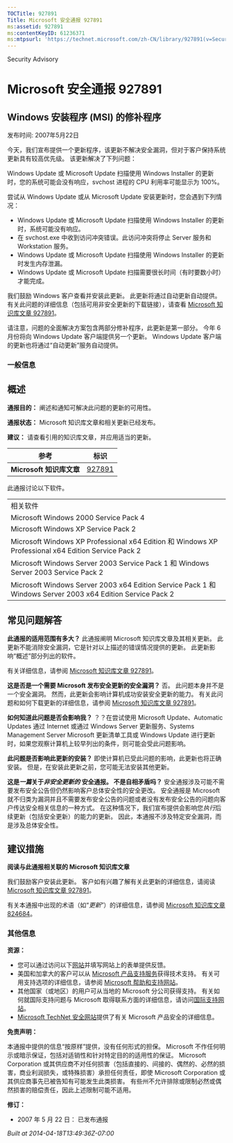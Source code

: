 ```yaml
---
TOCTitle: 927891
Title: Microsoft 安全通报 927891
ms:assetid: 927891
ms:contentKeyID: 61236371
ms:mtpsurl: 'https://technet.microsoft.com/zh-CN/library/927891(v=Security.10)'
---
```


Security Advisory

Microsoft 安全通报 927891
=========================

Windows 安装程序 (MSI) 的修补程序
---------------------------------

发布时间: 2007年5月22日

今天，我们宣布提供一个更新程序，该更新不解决安全漏洞，但对于客户保持系统更新具有较高优先级。 该更新解决了下列问题：

Windows Update 或 Microsoft Update 扫描使用 Windows Installer 的更新时，您的系统可能会没有响应，svchost 进程的 CPU 利用率可能显示为 100%。

尝试从 Windows Update 或从 Microsoft Update 安装更新时，您会遇到下列情况：

-   Windows Update 或 Microsoft Update 扫描使用 Windows Installer 的更新时，系统可能没有响应。
-   在 svchost.exe 中收到访问冲突错误。此访问冲突将停止 Server 服务和 Workstation 服务。
-   Windows Update 或 Microsoft Update 扫描使用 Windows Installer 的更新时发生内存泄漏。
-   Windows Update 或 Microsoft Update 扫描需要很长时间（有时要数小时）才能完成。

我们鼓励 Windows 客户查看并安装此更新。 此更新将通过自动更新自动提供。 有关此问题的详细信息（包括可用非安全更新的下载链接），请查看 [Microsoft 知识库文章 927891](http://support.microsoft.com/kb/927891)。

请注意，问题的全面解决方案包含两部分修补程序，此更新是第一部分。 今年 6 月份将向 Windows Update 客户端提供另一个更新。 Windows Update 客户端的更新也将通过“自动更新”服务自动提供。

### 一般信息

概述
----

<span></span>
**通报目的：** 阐述和通知可解决此问题的更新的可用性。

**通报状态：** Microsoft 知识库文章和相关更新已经发布。

**建议：** 请查看引用的知识库文章，并应用适当的更新。

| 参考                     | 标识                                             |
|--------------------------|--------------------------------------------------|
| **Microsoft 知识库文章** | [927891](http://support.microsoft.com/kb/927891) |

此通报讨论以下软件。

|                                                                                                            |
|------------------------------------------------------------------------------------------------------------|
| 相关软件                                                                                                   |
| Microsoft Windows 2000 Service Pack 4                                                                      |
| Microsoft Windows XP Service Pack 2                                                                        |
| Microsoft Windows XP Professional x64 Edition 和 Windows XP Professional x64 Edition Service Pack 2        |
| Microsoft Windows Server 2003 Service Pack 1 和 Windows Server 2003 Service Pack 2                         |
| Microsoft Windows Server 2003 x64 Edition Service Pack 1 和 Windows Server 2003 x64 Edition Service Pack 2 |

常见问题解答
------------

<span></span>
**此通报的适用范围有多大？**
此通报阐明 Microsoft 知识库文章及其相关更新。 此更新不能消除安全漏洞，它是针对以上描述的错误情况提供的更新。 此更新影响“概述”部分列出的软件。

有关详细信息，请参阅 [Microsoft 知识库文章 927891](http://support.microsoft.com/kb/927891)。

**这是否是一个需要 Microsoft 发布安全更新的安全漏洞？**
否。 此问题本身并不是一个安全漏洞。 然而，此更新会影响计算机成功安装安全更新的能力。 有关此问题和如何下载更新的详细信息，请参阅 [Microsoft 知识库文章 927891](http://support.microsoft.com/kb/927891)。

**如何知道此问题是否会影响我？**
？？在尝试使用 Microsoft Update、Automatic Updates 通过 Internet 或通过 Windows Server 更新服务、Systems Management Server Microsoft 更新清单工具或 Windows Update 进行更新时，如果您观察计算机上较早列出的条件，则可能会受此问题影响。

**此问题是否影响此更新的安装？**
即使计算机已受此问题的影响，此更新也将正确安装。 但是，在安装此更新之前，您可能无法安装其他更新。

**这是*一篇*关于*非安全更新的*** **安全通报。 不是自相矛盾吗？**
安全通报涉及可能不需要发布安全公告但仍然影响客户总体安全性的安全更改。 安全通报是 Microsoft 就不归类为漏洞并且不需要发布安全公告的问题或者没有发布安全公告的问题向客户传达安全相关信息的一种方式。 在这种情况下，我们宣布提供会影响您*执行*后续更新（包括安全更新）的能力的更新。 因此，本通报不涉及特定安全漏洞，而是涉及总体安全性。

建议措施
--------

<span></span>
**阅读与此通报相关联的 Microsoft 知识库文章**

我们鼓励客户安装此更新。 客户如有兴趣了解有关此更新的详细信息，请阅读 [Microsoft 知识库文章 927891](http://support.microsoft.com/kb/927891)。

有关本通报中出现的术语（如“*更新*”）的详细信息，请参阅 [Microsoft 知识库文章 824684](http://support.microsoft.com/kb/824684)。

### 其他信息

**资源：**

-   您可以通过访问以下[网站](https://support.microsoft.com/common/survey.aspx?scid=sw;en;1257&amp;showpage=1&amp;ws=technet&amp;sd=tech)并填写网站上的表单提供反馈。
-   美国和加拿大的客户可以从 [Microsoft 产品支持服务](http://go.microsoft.com/fwlink/?linkid=21131)获得技术支持。 有关可用支持选项的详细信息，请参阅 [Microsoft 帮助和支持网站](http://support.microsoft.com/default.aspx?ln=zh-cn)。
-   其他国家（或地区）的用户可从当地的 Microsoft 分公司获得支持。 有关如何就国际支持问题与 Microsoft 取得联系方面的详细信息，请访问[国际支持网站](http://go.microsoft.com/fwlink/?linkid=21155)。
-   [Microsoft TechNet 安全网站](http://go.microsoft.com/fwlink/?linkid=21132)提供了有关 Microsoft 产品安全的详细信息。

**免责声明：**

本通报中提供的信息“按原样”提供，没有任何形式的担保。 Microsoft 不作任何明示或暗示保证，包括对适销性和针对特定目的的适用性的保证。 Microsoft Corporation 或其供应商不对任何损害（包括直接的、间接的、偶然的、必然的损害，商业利润损失，或特殊损害）承担任何责任，即使 Microsoft Corporation 或其供应商事先已被告知有可能发生此类损害。 有些州不允许排除或限制必然或偶然损害的赔偿责任，因此上述限制可能不适用。

**修订：**

-   2007 年 5 月 22 日： 已发布通报

*Built at 2014-04-18T13:49:36Z-07:00*
